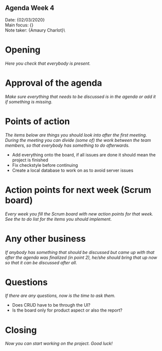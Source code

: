 ## Agenda Week 4

Date:           {02/03/2020}\
Main focus:     {}\
Note taker:     {Amaury Charlot}\

# Opening
*Here you check that everybody is present.*

# Approval of the agenda
*Make sure everything that needs to be discussed is in the agenda or add it if something is missing.*

# Points of action
*The items below are things you should look into after the first meeting. During the meeting you can divide (some of) the work between the team members, so that everybody has something to do afterwards.*
- Add everything onto the board, if all issues are done it should mean the project is finished
- Fix checkstyle before continuing
- Create a local database to work on as to avoid server issues

# Action points for next week (Scrum board)
*Every week you fill the Scrum board with new action points for that week. See the to do list for the items you should implement.*

# Any other business
*If anybody has something that should be discussed but came up with that after the agenda was finalized (in point 2), he/she should bring that up now so that it can be discussed after all.*

# Questions
*If there are any questions, now is the time to ask them.*
- Does CRUD have to be through the UI?
- Is the board only for product aspect or also the report?

# Closing
*Now you can start working on the project. Good luck!*
